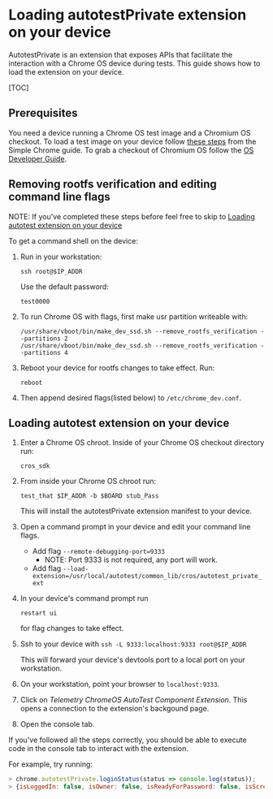 # Loading autotestPrivate extension on your device

AutotestPrivate is an extension that exposes APIs that facilitate the
interaction with a Chrome OS device during tests. This guide shows how to load
the extension on your device.

[TOC]


## Prerequisites

You need a device running a Chrome OS test image and a Chromium OS
checkout. To load a test image on your device follow [these steps] from the
Simple Chrome guide. To grab a checkout of Chromium OS follow the
[OS Developer Guide].


## Removing rootfs verification and editing command line flags
NOTE: If you've completed these steps before feel free to skip to [Loading
autotest extension on your device](#Loading-autotest-extension-on-your-device)

To get a command shell on the device:

1.  Run in your workstation:

    `ssh root@$IP_ADDR`

    Use the default password:

    `test0000`

1.  To run Chrome OS with flags, first make usr partition writeable with:

    ```
    /usr/share/vboot/bin/make_dev_ssd.sh --remove_rootfs_verification --partitions 2
    /usr/share/vboot/bin/make_dev_ssd.sh --remove_rootfs_verification --partitions 4
    ```

1.  Reboot your device for rootfs changes to take effect. Run:

    `reboot`

1.  Then append desired flags(listed below) to `/etc/chrome_dev.conf`.

## Loading autotest extension on your device

1.  Enter a Chrome OS chroot. Inside of your Chrome OS checkout directory run:

    `cros_sdk`

1.  From inside your Chrome OS chroot run:

    `test_that $IP_ADDR -b $BOARD stub_Pass`

    This will install the autotestPrivate extension manifest to your device.

1.  Open a command prompt in your device and edit your command line flags.

    *   Add flag `--remote-debugging-port=9333`
        *   NOTE: Port 9333 is not required, any port will work.
    *   Add flag
        `--load-extension=/usr/local/autotest/common_lib/cros/autotest_private_ext`

1.  In your device's command prompt run

    `restart ui`

    for flag changes to take effect.

1.  Ssh to your device with `ssh -L 9333:localhost:9333 root@$IP_ADDR`

    This will forward your device's devtools port to a local port on your
    workstation.

1.  On your workstation, point your browser to `localhost:9333`.

1.  Click on *Telemetry ChromeOS AutoTest Component Extension*. This opens a
    connection to the extension's backgound page.

1.  Open the console tab.

If you've followed all the steps correctly, you should be able to execute code
in the console tab to interact with the extension.

For example, try running:
``` js
> chrome.autotestPrivate.loginStatus(status => console.log(status));
> {isLoggedIn: false, isOwner: false, isReadyForPassword: false, isScreenLocked: false}
```

[these steps]: https://chromium.googlesource.com/chromiumos/docs/+/master/simple_chrome_workflow.md#set-up-the-chrome-os-device
[OS Developer Guide]: https://chromium.googlesource.com/chromiumos/docs/+/master/developer_guide.md#get-the-source
